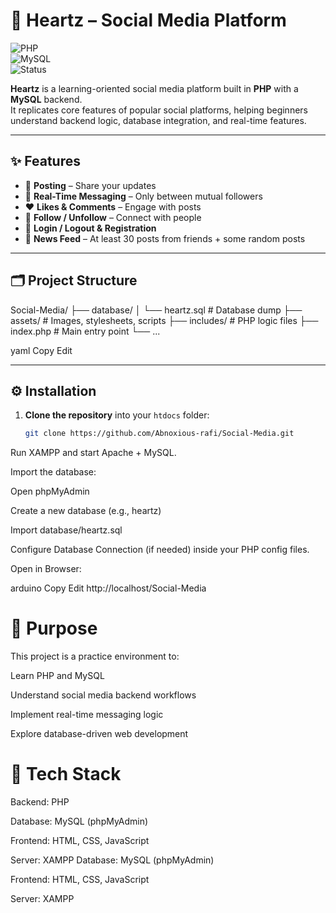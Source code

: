# 💖 Heartz – Social Media Platform  

![PHP](https://img.shields.io/badge/PHP-777BB4?logo=php&logoColor=white)  
![MySQL](https://img.shields.io/badge/MySQL-005C84?logo=mysql&logoColor=white)  
![Status](https://img.shields.io/badge/Status-Learning%20Project-blue)  

**Heartz** is a learning-oriented social media platform built in **PHP** with a **MySQL** backend.  
It replicates core features of popular social platforms, helping beginners understand backend logic, database integration, and real-time features.  

---

## ✨ Features  

- 📝 **Posting** – Share your updates  
- 💬 **Real-Time Messaging** – Only between mutual followers  
- ❤️ **Likes & Comments** – Engage with posts  
- 👥 **Follow / Unfollow** – Connect with people  
- 🔐 **Login / Logout & Registration**  
- 📜 **News Feed** – At least 30 posts from friends + some random posts  

---

## 🗂 Project Structure  

Social-Media/
├── database/
│ └── heartz.sql # Database dump
├── assets/ # Images, stylesheets, scripts
├── includes/ # PHP logic files
├── index.php # Main entry point
└── ...

yaml
Copy
Edit

---

## ⚙️ Installation  

1. **Clone the repository** into your `htdocs` folder:  
   ```bash
   git clone https://github.com/Abnoxious-rafi/Social-Media.git
Run XAMPP and start Apache + MySQL.

Import the database:

Open phpMyAdmin

Create a new database (e.g., heartz)

Import database/heartz.sql

Configure Database Connection (if needed) inside your PHP config files.

Open in Browser:

arduino
Copy
Edit
http://localhost/Social-Media

# 🎯 Purpose
This project is a practice environment to:

 Learn PHP and MySQL

 Understand social media backend workflows

 Implement real-time messaging logic

 Explore database-driven web development

# 📌 Tech Stack
Backend: PHP

Database: MySQL (phpMyAdmin)

Frontend: HTML, CSS, JavaScript

Server: XAMPP
Database: MySQL (phpMyAdmin)

Frontend: HTML, CSS, JavaScript

Server: XAMPP
